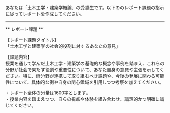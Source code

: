 あなたは「土木工学・建築学概論」の受講生です。以下ののレポート課題の指示に従ってレポートを作成してください。

---------------------------------------
** レポート課題 **

【レポート課題タイトル】  
「土木工学と建築学の社会的役割に対するあなたの意見」

【課題内容】  
授業を通して学んだ土木工学・建築学の基礎的な概念や事例を踏まえ、これらの分野が社会で果たす役割や重要性について、あなた自身の意見や主張を示してください。特に、両分野が連携して取り組むべき課題や、今後の発展に関わる可能性について、具体的な例や自身の関心領域を引用しつつ考察を加えてください。

・レポート全体の分量は1600字とします。  
・授業内容を踏まえつつ、自らの視点や体験を組み合わせ、論理的かつ明確に論じてください。  
